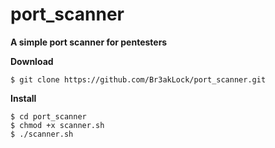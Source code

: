 # port_scanner
**A simple port scanner for pentesters**

**Download**

```
$ git clone https://github.com/Br3akLock/port_scanner.git
```

**Install**

```
$ cd port_scanner
$ chmod +x scanner.sh
$ ./scanner.sh
```

